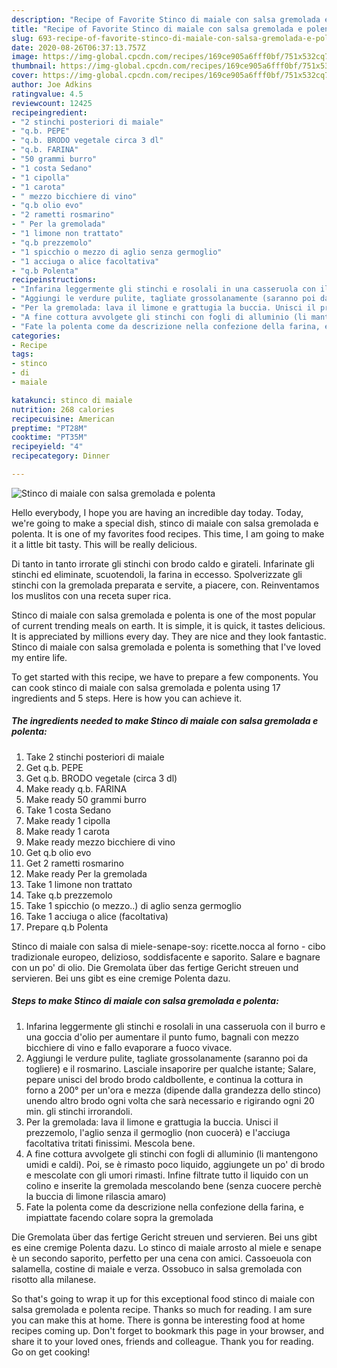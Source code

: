 ```yaml
---
description: "Recipe of Favorite Stinco di maiale con salsa gremolada e polenta"
title: "Recipe of Favorite Stinco di maiale con salsa gremolada e polenta"
slug: 693-recipe-of-favorite-stinco-di-maiale-con-salsa-gremolada-e-polenta
date: 2020-08-26T06:37:13.757Z
image: https://img-global.cpcdn.com/recipes/169ce905a6fff0bf/751x532cq70/stinco-di-maiale-con-salsa-gremolada-e-polenta-recipe-main-photo.jpg
thumbnail: https://img-global.cpcdn.com/recipes/169ce905a6fff0bf/751x532cq70/stinco-di-maiale-con-salsa-gremolada-e-polenta-recipe-main-photo.jpg
cover: https://img-global.cpcdn.com/recipes/169ce905a6fff0bf/751x532cq70/stinco-di-maiale-con-salsa-gremolada-e-polenta-recipe-main-photo.jpg
author: Joe Adkins
ratingvalue: 4.5
reviewcount: 12425
recipeingredient:
- "2 stinchi posteriori di maiale"
- "q.b. PEPE"
- "q.b. BRODO vegetale circa 3 dl"
- "q.b. FARINA"
- "50 grammi burro"
- "1 costa Sedano"
- "1 cipolla"
- "1 carota"
- " mezzo bicchiere di vino"
- "q.b olio evo"
- "2 rametti rosmarino"
- " Per la gremolada"
- "1 limone non trattato"
- "q.b prezzemolo"
- "1 spicchio o mezzo di aglio senza germoglio"
- "1 acciuga o alice facoltativa"
- "q.b Polenta"
recipeinstructions:
- "Infarina leggermente gli stinchi e rosolali in una casseruola con il burro e una goccia d&#39;olio per aumentare il punto fumo, bagnali con mezzo bicchiere di vino e fallo evaporare a fuoco vivace."
- "Aggiungi le verdure pulite, tagliate grossolanamente (saranno poi da togliere) e il rosmarino. Lasciale insaporire per qualche istante; Salare, pepare unisci del brodo brodo caldbollente, e continua la cottura in forno a 200° per un&#39;ora e mezza (dipende dalla grandezza dello stinco) unendo altro brodo ogni volta che sarà necessario e rigirando ogni 20 min. gli stinchi irrorandoli."
- "Per la gremolada: lava il limone e grattugia la buccia. Unisci il prezzemolo, l&#39;aglio senza il germoglio (non cuocerà) e l&#39;acciuga facoltativa tritati finissimi. Mescola bene."
- "A fine cottura avvolgete gli stinchi con fogli di alluminio (li mantengono umidi e caldi). Poi, se è rimasto poco liquido, aggiungete un po&#39; di brodo e mescolate con gli umori rimasti. Infine filtrate tutto il liquido con un colino e inserite la gremolada mescolando bene (senza cuocere perchè la buccia di limone rilascia amaro)"
- "Fate la polenta come da descrizione nella confezione della farina, e impiattate facendo colare sopra la gremolada"
categories:
- Recipe
tags:
- stinco
- di
- maiale

katakunci: stinco di maiale 
nutrition: 268 calories
recipecuisine: American
preptime: "PT28M"
cooktime: "PT35M"
recipeyield: "4"
recipecategory: Dinner

---
```



![Stinco di maiale con salsa gremolada e polenta](https://img-global.cpcdn.com/recipes/169ce905a6fff0bf/751x532cq70/stinco-di-maiale-con-salsa-gremolada-e-polenta-recipe-main-photo.jpg)

Hello everybody, I hope you are having an incredible day today. Today, we're going to make a special dish, stinco di maiale con salsa gremolada e polenta. It is one of my favorites food recipes. This time, I am going to make it a little bit tasty. This will be really delicious.

Di tanto in tanto irrorate gli stinchi con brodo caldo e girateli. Infarinate gli stinchi ed eliminate, scuotendoli, la farina in eccesso. Spolverizzate gli stinchi con la gremolada preparata e servite, a piacere, con. Reinventamos los muslitos con una receta super rica.

Stinco di maiale con salsa gremolada e polenta is one of the most popular of current trending meals on earth. It is simple, it is quick, it tastes delicious. It is appreciated by millions every day. They are nice and they look fantastic. Stinco di maiale con salsa gremolada e polenta is something that I've loved my entire life.


To get started with this recipe, we have to prepare a few components. You can cook stinco di maiale con salsa gremolada e polenta using 17 ingredients and 5 steps. Here is how you can achieve it.

<!--inarticleads1-->

##### The ingredients needed to make Stinco di maiale con salsa gremolada e polenta:

1. Take 2 stinchi posteriori di maiale
1. Get q.b. PEPE
1. Get q.b. BRODO vegetale (circa 3 dl)
1. Make ready q.b. FARINA
1. Make ready 50 grammi burro
1. Take 1 costa Sedano
1. Make ready 1 cipolla
1. Make ready 1 carota
1. Make ready  mezzo bicchiere di vino
1. Get q.b olio evo
1. Get 2 rametti rosmarino
1. Make ready  Per la gremolada
1. Take 1 limone non trattato
1. Take q.b prezzemolo
1. Take 1 spicchio (o mezzo..) di aglio senza germoglio
1. Take 1 acciuga o alice (facoltativa)
1. Prepare q.b Polenta


Stinco di maiale con salsa di miele-senape-soy: ricette.nocca al forno - cibo tradizionale europeo, delizioso, soddisfacente e saporito. Salare e bagnare con un po&#39; di olio. Die Gremolata über das fertige Gericht streuen und servieren. Bei uns gibt es eine cremige Polenta dazu. 

<!--inarticleads2-->

##### Steps to make Stinco di maiale con salsa gremolada e polenta:

1. Infarina leggermente gli stinchi e rosolali in una casseruola con il burro e una goccia d&#39;olio per aumentare il punto fumo, bagnali con mezzo bicchiere di vino e fallo evaporare a fuoco vivace.
1. Aggiungi le verdure pulite, tagliate grossolanamente (saranno poi da togliere) e il rosmarino. Lasciale insaporire per qualche istante; Salare, pepare unisci del brodo brodo caldbollente, e continua la cottura in forno a 200° per un&#39;ora e mezza (dipende dalla grandezza dello stinco) unendo altro brodo ogni volta che sarà necessario e rigirando ogni 20 min. gli stinchi irrorandoli.
1. Per la gremolada: lava il limone e grattugia la buccia. Unisci il prezzemolo, l&#39;aglio senza il germoglio (non cuocerà) e l&#39;acciuga facoltativa tritati finissimi. Mescola bene.
1. A fine cottura avvolgete gli stinchi con fogli di alluminio (li mantengono umidi e caldi). Poi, se è rimasto poco liquido, aggiungete un po&#39; di brodo e mescolate con gli umori rimasti. Infine filtrate tutto il liquido con un colino e inserite la gremolada mescolando bene (senza cuocere perchè la buccia di limone rilascia amaro)
1. Fate la polenta come da descrizione nella confezione della farina, e impiattate facendo colare sopra la gremolada


Die Gremolata über das fertige Gericht streuen und servieren. Bei uns gibt es eine cremige Polenta dazu. Lo stinco di maiale arrosto al miele e senape è un secondo saporito, perfetto per una cena con amici. Cassoeuola con salamella, costine di maiale e verza. Ossobuco in salsa gremolada con risotto alla milanese. 

So that's going to wrap it up for this exceptional food stinco di maiale con salsa gremolada e polenta recipe. Thanks so much for reading. I am sure you can make this at home. There is gonna be interesting food at home recipes coming up. Don't forget to bookmark this page in your browser, and share it to your loved ones, friends and colleague. Thank you for reading. Go on get cooking!
